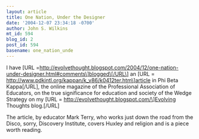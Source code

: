 ```yaml
---
layout: article
title: One Nation, Under the Designer
date: '2004-12-07 23:34:18 -0700'
author: John S. Wilkins
mt_id: 594
blog_id: 2
post_id: 594
basename: one_nation_unde
---
```

I have \[URL =http://evolvethought.blogspot.com/2004/12/one-nation-under-designer.html#comments\]blogged\[/URL\] an \[URL = http://www.pdkintl.org/kappan/k_v86/k0412ter.htm\]article in Phi Beta Kappa\[/URL\], the online magazine of the Professional Association of Educators, on the true significance for education and society of the Wedge Strategy on my \[URL = http://evolvethought.blogspot.com/\]Evolving Thoughts blog.\[/URL\]

The article, by educator Mark Terry, who works just down the road from the Disco, sorry, Discovery Institute, covers Huxley and religion and is a piece worth reading.

